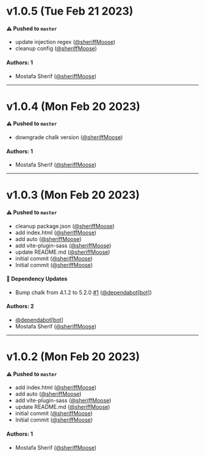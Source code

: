 # v1.0.5 (Tue Feb 21 2023)

#### ⚠️ Pushed to `master`

- update injection regex ([@sheriffMoose](https://github.com/sheriffMoose))
- cleanup config ([@sheriffMoose](https://github.com/sheriffMoose))

#### Authors: 1

- Mostafa Sherif ([@sheriffMoose](https://github.com/sheriffMoose))

---

# v1.0.4 (Mon Feb 20 2023)

#### ⚠️ Pushed to `master`

- downgrade chalk version ([@sheriffMoose](https://github.com/sheriffMoose))

#### Authors: 1

- Mostafa Sherif ([@sheriffMoose](https://github.com/sheriffMoose))

---

# v1.0.3 (Mon Feb 20 2023)

#### ⚠️ Pushed to `master`

- cleanup package.json ([@sheriffMoose](https://github.com/sheriffMoose))
- add index.html ([@sheriffMoose](https://github.com/sheriffMoose))
- add auto ([@sheriffMoose](https://github.com/sheriffMoose))
- add vite-plugin-sass ([@sheriffMoose](https://github.com/sheriffMoose))
- update README.md ([@sheriffMoose](https://github.com/sheriffMoose))
- initial commit ([@sheriffMoose](https://github.com/sheriffMoose))
- Initial commit ([@sheriffMoose](https://github.com/sheriffMoose))

#### 🔩 Dependency Updates

- Bump chalk from 4.1.2 to 5.2.0 [#1](https://github.com/smoosee/vite-plugin-angular/pull/1) ([@dependabot[bot]](https://github.com/dependabot[bot]))

#### Authors: 2

- [@dependabot[bot]](https://github.com/dependabot[bot])
- Mostafa Sherif ([@sheriffMoose](https://github.com/sheriffMoose))

---

# v1.0.2 (Mon Feb 20 2023)

#### ⚠️ Pushed to `master`

- add index.html ([@sheriffMoose](https://github.com/sheriffMoose))
- add auto ([@sheriffMoose](https://github.com/sheriffMoose))
- add vite-plugin-sass ([@sheriffMoose](https://github.com/sheriffMoose))
- update README.md ([@sheriffMoose](https://github.com/sheriffMoose))
- initial commit ([@sheriffMoose](https://github.com/sheriffMoose))
- Initial commit ([@sheriffMoose](https://github.com/sheriffMoose))

#### Authors: 1

- Mostafa Sherif ([@sheriffMoose](https://github.com/sheriffMoose))
